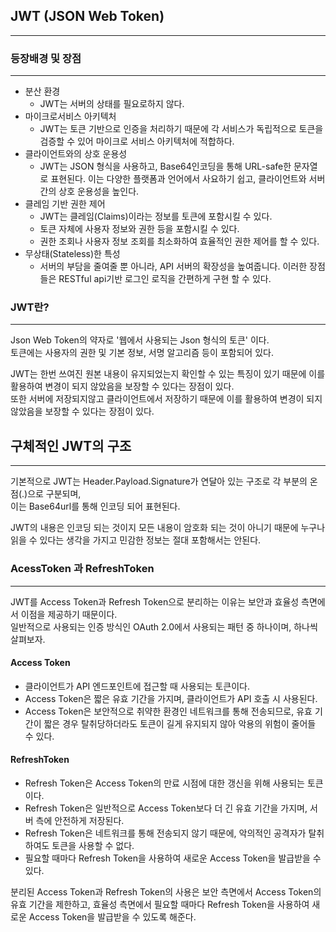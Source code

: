 ## JWT (JSON Web Token)
***
### 등장배경 및 장점
***
* 분산 환경
  - JWT는 서버의 상태를 필요로하지 않다.
* 마이크로서비스 아키텍처
  - JWT는 토큰 기반으로 인증을 처리하기 때문에 각 서비스가 독립적으로 토큰을 검증할 수 있어 마이크로 서비스 아키텍처에 적합하다.
* 클라이언트와의 상호 운용성
  - JWT는 JSON 형식을 사용하고, Base64인코딩을 통해 URL-safe한 문자열로 표현된다. 이는 다양한 플랫폼과 언어에서 사요하기 쉽고,
  클라이언트와 서버 간의 상호 운용성을 높인다.
* 클레임 기반 권한 제어
  - JWT는 클레임(Claims)이라는 정보를 토큰에 포함시킬 수 있다.
  - 토큰 자체에 사용자 정보와 권한 등을 포함시킬 수 있다.
  - 권한 조회나 사용자 정보 조회를 최소화하여 효율적인 권한 제어를 할 수 있다.
* 무상태(Stateless)한 특성
  - 서버의 부담을 줄여줄 뿐 아니라, API 서버의 확장성을 높여줍니다.
이러한 장점들은 RESTful api기반 로그인 로직을 간편하게 구현 할 수 있다. <br>

### JWT란?
***
Json Web Token의 약자로 '웹에서 사용되는 Json 형식의 토큰' 이다. <br>
토큰에는 사용자의 권한 및 기본 정보, 서명 알고리즘 등이 포함되어 있다. 

JWT는 한번 쓰여진 원본 내용이 유지되었는지 확인할 수 있는 특징이 있기 때문에 이를 활용하여 변경이 되지 않았음을 보장할 수 있다는 장점이 있다. <br>
또한 서버에 저장되지않고 클라이언트에서 저장하기 때문에 이를 활용하여 변경이 되지 않았음을 보장할 수 있다는 장점이 있다.  <br>

## 구체적인 JWT의 구조
***
기본적으로 JWT는 Header.Payload.Signature가 연달아 있는 구조로 각 부분의 온점(.)으로 구분되며, <br>
이는 Base64url를 통해 인코딩 되어 표현된다. <br>

JWT의 내용은 인코딩 되는 것이지 모든 내용이 암호화 되는 것이 아니기 때문에 누구나 읽을 수 있다는 생각을 가지고 민감한 정보는 절대 포함해서는 안된다.


### AcessToken 과 RefreshToken
***
JWT를 Access Token과 Refresh Token으로 분리하는 이유는 보안과 효율성 측면에서 이점을 제공하기 때문이다. <br>
일반적으로 사용되는 인증 방식인 OAuth 2.0에서 사용되는 패턴 중 하나이며, 하나씩 살펴보자.

#### Access Token
* 클라이언트가 API 엔드포인트에 접근할 때 사용되는 토큰이다.
* Access Token은 짧은 유효 기간을 가지며, 클라이언트가 API 호출 시 사용된다.
* Access Token은 보안적으로 취약한 환경인 네트워크를 통해 전송되므로, 유효 기간이 짧은 경우 탈취당하더라도 토큰이 길게 유지되지 않아 악용의 위험이 줄어들 수 있다.

#### RefreshToken
* Refresh Token은 Access Token의 만료 시점에 대한 갱신을 위해 사용되는 토큰이다.
* Refresh Token은 일반적으로 Access Token보다 더 긴 유효 기간을 가지며, 서버 측에 안전하게 저장된다.
* Refresh Token은 네트워크를 통해 전송되지 않기 때문에, 악의적인 공격자가 탈취하여도 토큰을 사용할 수 없다.
* 필요할 때마다 Refresh Token을 사용하여 새로운 Access Token을 발급받을 수 있다.

분리된 Access Token과 Refresh Token의 사용은 보안 측면에서 Access Token의 유효 기간을 제한하고, 효율성 측면에서 필요할 때마다
Refresh Token을 사용하여 새로운 Access Token을 발급받을 수 있도록 해준다.
















